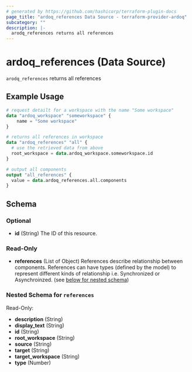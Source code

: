 ```yaml
---
# generated by https://github.com/hashicorp/terraform-plugin-docs
page_title: "ardoq_references Data Source - terraform-provider-ardoq"
subcategory: ""
description: |-
  arodq_references returns all references
---
```


# ardoq_references (Data Source)

`arodq_references` returns all references

## Example Usage

```terraform
# request detailt for a workspace with the name "Some workspace"
data "ardoq_workspace" "someworkspace" {
    name = "Some workspace"
}

# returns all references in workspace
data "ardoq_references" "all" {
  # use the retrieved data from above
  root_workspace = data.ardoq_workspace.someworkspace.id
}

# output all components
output "all_references" {
  value = data.ardoq_references.all.components
}
```

<!-- schema generated by tfplugindocs -->
## Schema

### Optional

- **id** (String) The ID of this resource.

### Read-Only

- **references** (List of Object) References describe relationship between components. References can have types (defined by the model) to represent different kinds of relationship i.e. Synchronized or Asynchroinzed. (see [below for nested schema](#nestedatt--references))

<a id="nestedatt--references"></a>
### Nested Schema for `references`

Read-Only:

- **description** (String)
- **display_text** (String)
- **id** (String)
- **root_workspace** (String)
- **source** (String)
- **target** (String)
- **target_workspace** (String)
- **type** (Number)


